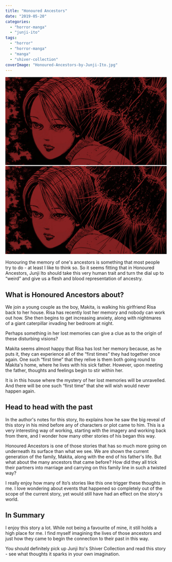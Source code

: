 ```yaml
---
title: "Honoured Ancestors"
date: "2019-05-20"
categories: 
  - "horror-manga"
  - "junji-ito"
tags: 
  - "horror"
  - "horror-manga"
  - "manga"
  - "shiver-collection"
coverImage: "Honoured-Ancestors-by-Junji-Ito.jpg"
---
```


[![](images/Honoured-Ancestors-by-Junji-Ito.jpg)](images/Honoured-Ancestors-by-Junji-Ito.jpg)
[![](images/Honoured-Ancestors-by-Junji-Ito.jpg)](images/Honoured-Ancestors-by-Junji-Ito.jpg)

Honouring the memory of one's ancestors is something that most people try to do - at least I like to think so. So it seems fitting that in Honoured Ancestors, Junji Ito should take this very human trait and turn the dial up to “weird” and give us a flesh and blood representation of ancestry.

## What is Honoured Ancestors about?

We join a young couple as the boy, Makita, is walking his girlfriend Risa back to her house. Risa has recently lost her memory and nobody can work out how. She then begins to get increasing anxiety, along with nightmares of a giant caterpillar invading her bedroom at night.

Perhaps something in her lost memories can give a clue as to the origin of these disturbing visions?

Makita seems almost happy that Risa has lost her memory because, as he puts it, they can experience all of the “first times” they had together once again. One such “first time” that they relive is them both going round to Makita's home, where he lives with his sick father. However, upon meeting the father, thoughts and feelings begin to stir within her.

It is in this house where the mystery of her lost memories will be unravelled. And there will be one such “first time” that she will wish would never happen again.

## Head to head with the past

In the author's notes for this story, Ito explains how he saw the big reveal of this story in his mind before any of characters or plot came to him. This is a very interesting way of working, starting with the imagery and working back from there, and I wonder how many other stories of his began this way.

Honoured Ancestors is one of those stories that has so much more going on underneath its surface than what we see. We are shown the current generation of the family, Makita, along with the end of his father's life. But what about the many ancestors that came before? How did they all trick their partners into marriage and carrying on this family line in such a twisted way?

I really enjoy how many of Ito’s stories like this one trigger these thoughts in me. I love wondering about events that happened so completely out of the scope of the current story, yet would still have had an effect on the story's world.

## In Summary

I enjoy this story a lot. While not being a favourite of mine, it still holds a high place for me. I find myself imagining the lives of those ancestors and just how they came to begin the connection to their past in this way.

You should definitely pick up Junji Ito's Shiver Collection and read this story - see what thoughts it sparks in your own imagination.
